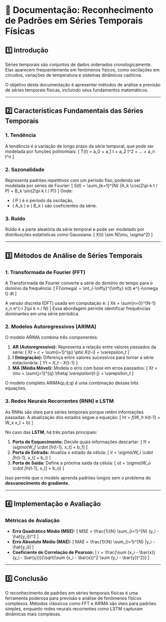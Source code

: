 # 📘 Documentação: Reconhecimento de Padrões em Séries Temporais Físicas

## **1️⃣ Introdução**

Séries temporais são conjuntos de dados ordenados cronologicamente. Elas aparecem frequentemente em fenômenos físicos, como oscilações em circuitos, variações de temperatura e sistemas dinâmicos caóticos.

O objetivo desta documentação é apresentar métodos de análise e previsão de séries temporais físicas, incluindo seus fundamentos matemáticos.

---

## **2️⃣ Características Fundamentais das Séries Temporais**

### **1. Tendência**

A tendência é a variação de longo prazo da série temporal, que pode ser modelada por funções polinomiais:
\[
T(t) = a_0 + a_1 t + a_2 t^2 + ... + a_n t^n
\]

### **2. Sazonalidade**

Representa padrões repetitivos com um período fixo, podendo ser modelada por séries de Fourier:
\[
S(t) = \sum\_{k=1}^{N} (A_k \cos(2\pi k t / P) + B_k \sin(2\pi k t / P))
\]
Onde:

- \( P \) é o período da oscilação,
- \( A_k \) e \( B_k \) são coeficientes da série.

### **3. Ruído**

Ruído é a parte aleatória da série temporal e pode ser modelado por distribuições estatísticas como Gaussiana:
\[
X(t) \sim N(\mu, \sigma^2)
\]

---

## **3️⃣ Métodos de Análise de Séries Temporais**

### **1. Transformada de Fourier (FFT)**

A Transformada de Fourier converte a série do domínio do tempo para o domínio da frequência:
\[
F(\omega) = \int\_{-\infty}^{\infty} x(t) e^{-i\omega t} dt
\]

A versão discreta (DFT) usada em computação é:
\[
X*k = \sum*{n=0}^{N-1} x_n e^{-i 2\pi k n / N}
\]
Essa abordagem permite identificar frequências dominantes em uma série periódica.

### **2. Modelos Autoregressivos (ARIMA)**

O modelo ARIMA combina três componentes:

1. **AR (Autoregressivo):** Representa a relação entre valores passados da série:
   \[
   X*t = c + \sum*{i=1}^{p} \phi*i X*{t-i} + \varepsilon_t
   \]
2. **I (Integração):** Diferença entre valores sucessivos para tornar a série estacionária:
   \[
   Y*t = X_t - X*{t-1}
   \]
3. **MA (Média Móvel):** Modela o erro com base em erros passados:
   \[
   X*t = \mu + \sum*{j=1}^{q} \theta*j \varepsilon*{t-j} + \varepsilon_t
   \]

O modelo completo ARIMA(p,d,q) é uma combinação dessas três equações.

### **3. Redes Neurais Recorrentes (RNN) e LSTM**

As RNNs são úteis para séries temporais porque retêm informações passadas. A atualização dos estados segue a equação:
\[
h*t = f(W_h h*{t-1} + W_x x_t + b)
\]

No caso das **LSTM**, há três portas principais:

1. **Porta de Esquecimento:** Decide quais informações descartar:
   \[
   f*t = \sigma(W_f \cdot [h*{t-1}, x_t] + b_f)
   \]
2. **Porta de Entrada:** Atualiza o estado da célula:
   \[
   i*t = \sigma(W_i \cdot [h*{t-1}, x_t] + b_i)
   \]
3. **Porta de Saída:** Define a próxima saída da célula:
   \[
   o*t = \sigma(W_o \cdot [h*{t-1}, x_t] + b_o)
   \]

Isso permite que o modelo aprenda padrões longos sem o problema do **desvanecimento do gradiente**.

---

## **4️⃣ Implementação e Avaliação**

### **Métricas de Avaliação**

- **Erro Quadrático Médio (MSE):**
  \[
  MSE = \frac{1}{N} \sum\_{i=1}^{N} (y_i - \hat{y_i})^2
  \]
- **Erro Absoluto Médio (MAE):**
  \[
  MAE = \frac{1}{N} \sum\_{i=1}^{N} |y_i - \hat{y_i}|
  \]
- **Coeficiente de Correlação de Pearson:**
  \[
  r = \frac{\sum (x_i - \bar{x})(y_i - \bar{y})}{\sqrt{\sum (x_i - \bar{x})^2 \sum (y_i - \bar{y})^2}}
  \]

---

## **5️⃣ Conclusão**

O reconhecimento de padrões em séries temporais físicas é uma ferramenta poderosa para previsão e análise de fenômenos físicos complexos. Métodos clássicos como FFT e ARIMA são úteis para padrões simples, enquanto redes neurais recorrentes como LSTM capturam dinâmicas mais complexas.
